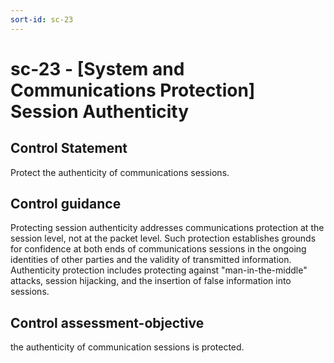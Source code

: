 ```yaml
---
sort-id: sc-23
---
```


# sc-23 - \[System and Communications Protection\] Session Authenticity

## Control Statement

Protect the authenticity of communications sessions.

## Control guidance

Protecting session authenticity addresses communications protection at the session level, not at the packet level. Such protection establishes grounds for confidence at both ends of communications sessions in the ongoing identities of other parties and the validity of transmitted information. Authenticity protection includes protecting against "man-in-the-middle" attacks, session hijacking, and the insertion of false information into sessions.

## Control assessment-objective

the authenticity of communication sessions is protected.
